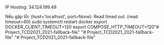 IP Hosting: 34.124.199.49

Nếu gặp lỗi: (host='localhost', port=None): Read timed out. (read timeout=60)
sudo systemctl restart docker 
export DOCKER_CLIENT_TIMEOUT=120
export COMPOSE_HTTP_TIMEOUT=120"# Project_TCD2021_2021-fallback-file" 
"# Project_TCD2021_2021-fallback-file" 
"# Project_TCD2021_2021-fallback-file" 
